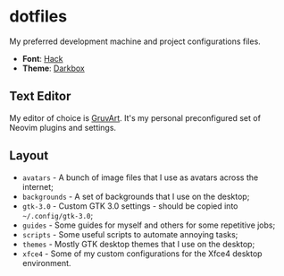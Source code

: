 # dotfiles

My preferred development machine and project configurations files.

- **Font**: [Hack](https://sourcefoundry.org/hack/)
- **Theme**: [Darkbox](https://github.com/delightedcat/darkbox-gtk.git)

## Text Editor

My editor of choice is [GruvArt](https://github.com/delightedcat/gruvart).
It's my personal preconfigured set of Neovim plugins and settings.

## Layout

- `avatars` - A bunch of image files that I use as avatars across the internet;
- `backgrounds` - A set of backgrounds that I use on the desktop;
- `gtk-3.0` - Custom GTK 3.0 settings - should be copied into `~/.config/gtk-3.0`;
- `guides` - Some guides for myself and others for some repetitive jobs;
- `scripts` - Some useful scripts to automate annoying tasks;
- `themes` - Mostly GTK desktop themes that I use on the desktop;
- `xfce4` - Some of my custom configurations for the Xfce4 desktop environment.
